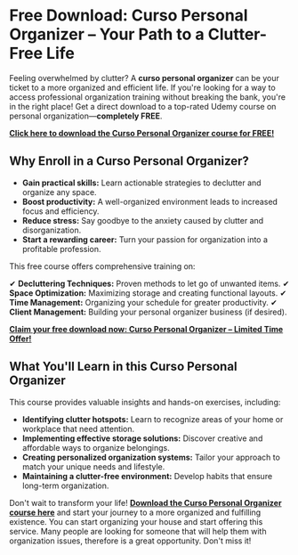 # Free Download: Curso Personal Organizer – Your Path to a Clutter-Free Life

Feeling overwhelmed by clutter? A **curso personal organizer** can be your ticket to a more organized and efficient life. If you're looking for a way to access professional organization training without breaking the bank, you're in the right place! Get a direct download to a top-rated Udemy course on personal organization—**completely FREE**.

[**Click here to download the Curso Personal Organizer course for FREE!**](https://udemywork.com/curso-personal-organizer)

## Why Enroll in a Curso Personal Organizer?

*   **Gain practical skills:** Learn actionable strategies to declutter and organize any space.
*   **Boost productivity:** A well-organized environment leads to increased focus and efficiency.
*   **Reduce stress:** Say goodbye to the anxiety caused by clutter and disorganization.
*   **Start a rewarding career:** Turn your passion for organization into a profitable profession.

This free course offers comprehensive training on:

✔ **Decluttering Techniques:** Proven methods to let go of unwanted items.
✔ **Space Optimization:** Maximizing storage and creating functional layouts.
✔ **Time Management:** Organizing your schedule for greater productivity.
✔ **Client Management:** Building your personal organizer business (if desired).

[**Claim your free download now: Curso Personal Organizer – Limited Time Offer!**](https://udemywork.com/curso-personal-organizer)

## What You'll Learn in this Curso Personal Organizer

This course provides valuable insights and hands-on exercises, including:

*   **Identifying clutter hotspots:** Learn to recognize areas of your home or workplace that need attention.
*   **Implementing effective storage solutions:** Discover creative and affordable ways to organize belongings.
*   **Creating personalized organization systems:** Tailor your approach to match your unique needs and lifestyle.
*   **Maintaining a clutter-free environment:** Develop habits that ensure long-term organization.

Don't wait to transform your life! **[Download the Curso Personal Organizer course here](https://udemywork.com/curso-personal-organizer)** and start your journey to a more organized and fulfilling existence. You can start organizing your house and start offering this service. Many people are looking for someone that will help them with organization issues, therefore is a great opportunity. Don't miss it!

